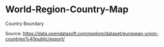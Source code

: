 # World-Region-Country-Map
 Country Boundary

Source: https://data.opendatasoft.com/explore/dataset/european-union-countries%40public/export/